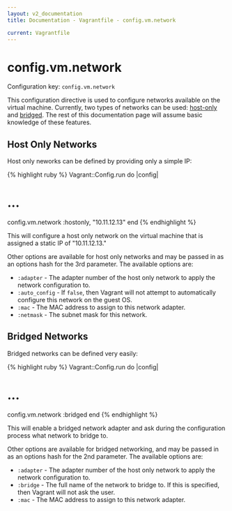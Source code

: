 ```yaml
---
layout: v2_documentation
title: Documentation - Vagrantfile - config.vm.network

current: Vagrantfile
---
```

# config.vm.network

Configuration key: `config.vm.network`

This configuration directive is used to configure networks
available on the virtual machine. Currently, two types of networks
can be used: [host-only](/v2/docs/host_only_networking.html) and
[bridged](/v2/docs/bridged_networking.html). The rest of this documentation
page will assume basic knowledge of these features.

## Host Only Networks

Host only neworks can be defined by providing only a simple IP:

{% highlight ruby %}
Vagrant::Config.run do |config|
  # ...
  config.vm.network :hostonly, "10.11.12.13"
end
{% endhighlight %}

This will configure a host only network on the virtual machine
that is assigned a static IP of "10.11.12.13."

Other options are available for host only networks and may be
passed in as an options hash for the 3rd parameter. The available
options are:

* `:adapter` - The adapter number of the host only network to
  apply the network configuration to.
* `:auto_config` - If `false`, then Vagrant will not attempt to
  automatically configure this network on the guest OS.
* `:mac` - The MAC address to assign to this network adapter.
* `:netmask` - The subnet mask for this network.

## Bridged Networks

Bridged networks can be defined very easily:

{% highlight ruby %}
Vagrant::Config.run do |config|
  # ...
  config.vm.network :bridged
end
{% endhighlight %}

This will enable a bridged network adapter and ask during the configuration
process what network to bridge to.

Other options are available for bridged networking, and may be
passed in as an options hash for the 2nd parameter. The available
options are:

* `:adapter` - The adapter number of the host only network to
  apply the network configuration to.
* `:bridge` - The full name of the network to bridge to. If this is specified,
  then Vagrant will not ask the user.
* `:mac` - The MAC address to assign to this network adapter.

